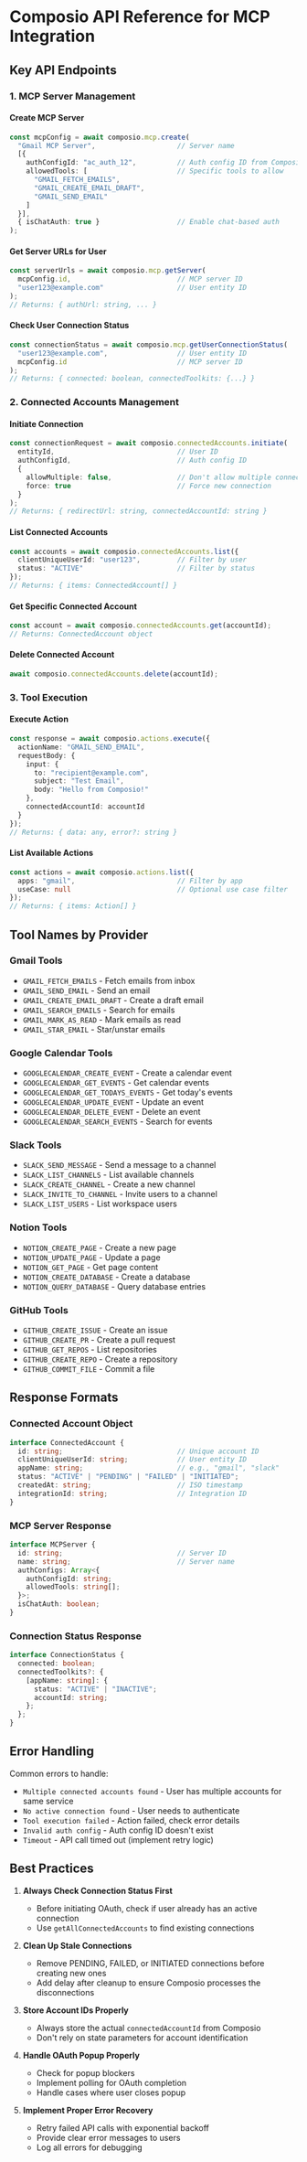 # Composio API Reference for MCP Integration

## Key API Endpoints

### 1. MCP Server Management

#### Create MCP Server
```typescript
const mcpConfig = await composio.mcp.create(
  "Gmail MCP Server",                    // Server name
  [{
    authConfigId: "ac_auth_12",          // Auth config ID from Composio dashboard
    allowedTools: [                      // Specific tools to allow
      "GMAIL_FETCH_EMAILS",
      "GMAIL_CREATE_EMAIL_DRAFT",
      "GMAIL_SEND_EMAIL"
    ]
  }],
  { isChatAuth: true }                   // Enable chat-based auth
);
```

#### Get Server URLs for User
```typescript
const serverUrls = await composio.mcp.getServer(
  mcpConfig.id,                          // MCP server ID
  "user123@example.com"                  // User entity ID
);
// Returns: { authUrl: string, ... }
```

#### Check User Connection Status
```typescript
const connectionStatus = await composio.mcp.getUserConnectionStatus(
  "user123@example.com",                 // User entity ID
  mcpConfig.id                           // MCP server ID
);
// Returns: { connected: boolean, connectedToolkits: {...} }
```

### 2. Connected Accounts Management

#### Initiate Connection
```typescript
const connectionRequest = await composio.connectedAccounts.initiate(
  entityId,                              // User ID
  authConfigId,                          // Auth config ID
  {
    allowMultiple: false,                // Don't allow multiple connections
    force: true                          // Force new connection
  }
);
// Returns: { redirectUrl: string, connectedAccountId: string }
```

#### List Connected Accounts
```typescript
const accounts = await composio.connectedAccounts.list({
  clientUniqueUserId: "user123",         // Filter by user
  status: "ACTIVE"                       // Filter by status
});
// Returns: { items: ConnectedAccount[] }
```

#### Get Specific Connected Account
```typescript
const account = await composio.connectedAccounts.get(accountId);
// Returns: ConnectedAccount object
```

#### Delete Connected Account
```typescript
await composio.connectedAccounts.delete(accountId);
```

### 3. Tool Execution

#### Execute Action
```typescript
const response = await composio.actions.execute({
  actionName: "GMAIL_SEND_EMAIL",
  requestBody: {
    input: {
      to: "recipient@example.com",
      subject: "Test Email",
      body: "Hello from Composio!"
    },
    connectedAccountId: accountId
  }
});
// Returns: { data: any, error?: string }
```

#### List Available Actions
```typescript
const actions = await composio.actions.list({
  apps: "gmail",                         // Filter by app
  useCase: null                          // Optional use case filter
});
// Returns: { items: Action[] }
```

## Tool Names by Provider

### Gmail Tools
- `GMAIL_FETCH_EMAILS` - Fetch emails from inbox
- `GMAIL_SEND_EMAIL` - Send an email
- `GMAIL_CREATE_EMAIL_DRAFT` - Create a draft email
- `GMAIL_SEARCH_EMAILS` - Search for emails
- `GMAIL_MARK_AS_READ` - Mark emails as read
- `GMAIL_STAR_EMAIL` - Star/unstar emails

### Google Calendar Tools
- `GOOGLECALENDAR_CREATE_EVENT` - Create a calendar event
- `GOOGLECALENDAR_GET_EVENTS` - Get calendar events
- `GOOGLECALENDAR_GET_TODAYS_EVENTS` - Get today's events
- `GOOGLECALENDAR_UPDATE_EVENT` - Update an event
- `GOOGLECALENDAR_DELETE_EVENT` - Delete an event
- `GOOGLECALENDAR_SEARCH_EVENTS` - Search for events

### Slack Tools
- `SLACK_SEND_MESSAGE` - Send a message to a channel
- `SLACK_LIST_CHANNELS` - List available channels
- `SLACK_CREATE_CHANNEL` - Create a new channel
- `SLACK_INVITE_TO_CHANNEL` - Invite users to a channel
- `SLACK_LIST_USERS` - List workspace users

### Notion Tools
- `NOTION_CREATE_PAGE` - Create a new page
- `NOTION_UPDATE_PAGE` - Update a page
- `NOTION_GET_PAGE` - Get page content
- `NOTION_CREATE_DATABASE` - Create a database
- `NOTION_QUERY_DATABASE` - Query database entries

### GitHub Tools
- `GITHUB_CREATE_ISSUE` - Create an issue
- `GITHUB_CREATE_PR` - Create a pull request
- `GITHUB_GET_REPOS` - List repositories
- `GITHUB_CREATE_REPO` - Create a repository
- `GITHUB_COMMIT_FILE` - Commit a file

## Response Formats

### Connected Account Object
```typescript
interface ConnectedAccount {
  id: string;                            // Unique account ID
  clientUniqueUserId: string;            // User entity ID
  appName: string;                       // e.g., "gmail", "slack"
  status: "ACTIVE" | "PENDING" | "FAILED" | "INITIATED";
  createdAt: string;                     // ISO timestamp
  integrationId: string;                 // Integration ID
}
```

### MCP Server Response
```typescript
interface MCPServer {
  id: string;                            // Server ID
  name: string;                          // Server name
  authConfigs: Array<{
    authConfigId: string;
    allowedTools: string[];
  }>;
  isChatAuth: boolean;
}
```

### Connection Status Response
```typescript
interface ConnectionStatus {
  connected: boolean;
  connectedToolkits?: {
    [appName: string]: {
      status: "ACTIVE" | "INACTIVE";
      accountId: string;
    };
  };
}
```

## Error Handling

Common errors to handle:
- `Multiple connected accounts found` - User has multiple accounts for same service
- `No active connection found` - User needs to authenticate
- `Tool execution failed` - Action failed, check error details
- `Invalid auth config` - Auth config ID doesn't exist
- `Timeout` - API call timed out (implement retry logic)

## Best Practices

1. **Always Check Connection Status First**
   - Before initiating OAuth, check if user already has an active connection
   - Use `getAllConnectedAccounts` to find existing connections

2. **Clean Up Stale Connections**
   - Remove PENDING, FAILED, or INITIATED connections before creating new ones
   - Add delay after cleanup to ensure Composio processes the disconnections

3. **Store Account IDs Properly**
   - Always store the actual `connectedAccountId` from Composio
   - Don't rely on state parameters for account identification

4. **Handle OAuth Popup Properly**
   - Check for popup blockers
   - Implement polling for OAuth completion
   - Handle cases where user closes popup

5. **Implement Proper Error Recovery**
   - Retry failed API calls with exponential backoff
   - Provide clear error messages to users
   - Log all errors for debugging